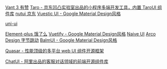 <!--
 * @Date: 2022-10-21
 * @Author: 马晓川 724503670@qq.com
 * @LastEditors: 马晓川 724503670@qq.com
 * @LastEditTime: 2022-10-25
 * @Description: 
-->

<!-- 移动端 -->
[Vant 3 有赞](https://vant-contrib.gitee.io/vant/#/zh-CN?from=thosefree.com)
[Taro - 京东凹凸实验室出品的小程序多端开发工具，内置 TaroUI 组件库](https://taro-docs.jd.com/docs)
[nutui 京东](https://nutui.jd.com/#/zh-CN/component/input)
[Vuestic UI - Google Material Design风格](https://varlet.gitee.io/varlet-ui/?from=thosefree.com#/zh-CN/home)


<!-- 小程序 -->
[uni-ui](https://uniapp.dcloud.net.cn/component/uniui/uni-transition.html#)


<!-- PC -->
[Element-plus 饿了么](https://element-plus.gitee.io/zh-CN/component/breadcrumb.html)
[Vuetify - Google Material Design风格](https://vuetifyjs.com/zh-Hans/components/alerts/)
[Naive UI](https://www.thosefree.com/naive-ui)
[Arco Design 字节跳动](https://arco.design/vue/docs/start)
[BalmUI - Google Material Design风格](https://material.balmjs.com/feedback/skeleton)

<!-- 跨平台 -->
[Quasar - 性能顶级的多平台 web UI 组件开源框架](https://www.thosefree.com/quasar)

<!-- 机器人对话 -->
[ChatUI - 阿里出品的客服对话领域的前端开源组件库](https://www.thosefree.com/chat-ui)